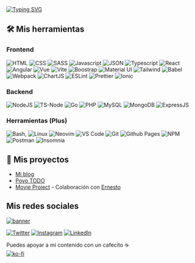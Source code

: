 [![Typing SVG](https://readme-typing-svg.demolab.com?font=Monospace&size=32&pause=1000&random=false&width=435&lines=Hello%2C+my+name+is+Darkus)](https://git.io/typing-svg)

## 🛠 Mis herramientas
### Frontend
![HTML](https://img.shields.io/badge/HTML5-E34F26?style=for-the-badge&logo=html5&logoColor=white) ![CSS](https://img.shields.io/badge/CSS3-1572B6?style=for-the-badge&logo=css3&logoColor=white) ![SASS](https://img.shields.io/badge/Sass-CC6699?style=for-the-badge&logo=sass&logoColor=white) ![Javascript](https://img.shields.io/badge/JavaScript-323330?style=for-the-badge&logo=javascript&logoColor=F7DF1E) ![JSON](https://img.shields.io/badge/json-5E5C5C?style=for-the-badge&logo=json&logoColor=white) ![Typescript](https://img.shields.io/badge/TypeScript-007ACC?style=for-the-badge&logo=typescript&logoColor=white) ![React](https://img.shields.io/badge/React-20232A?style=for-the-badge&logo=react&logoColor=61DAFB) ![Angular](https://img.shields.io/badge/Angular-DD0031?style=for-the-badge&logo=angular&logoColor=white) ![Vue](https://img.shields.io/badge/Vue.js-35495E?style=for-the-badge&logo=vuedotjs&logoColor=4FC08D) ![Vite](https://img.shields.io/badge/Vite-B73BFE?style=for-the-badge&logo=vite&logoColor=FFD62E) ![Boostrap](https://img.shields.io/badge/Bootstrap-563D7C?style=for-the-badge&logo=bootstrap&logoColor=white) ![Material UI](https://img.shields.io/badge/Material%20UI-007FFF?style=for-the-badge&logo=mui&logoColor=white) ![Tailwind](https://img.shields.io/badge/Tailwind_CSS-38B2AC?style=for-the-badge&logo=tailwind-css&logoColor=white) ![Babel](https://img.shields.io/badge/Babel-F9DC3E?style=for-the-badge&logo=babel&logoColor=white) ![Webpack](https://img.shields.io/badge/Webpack-8DD6F9?style=for-the-badge&logo=Webpack&logoColor=white) ![ChartJS](https://img.shields.io/badge/Chart.js-FF6384?style=for-the-badge&logo=chartdotjs&logoColor=white) ![ESLint](https://img.shields.io/badge/eslint-3A33D1?style=for-the-badge&logo=eslint&logoColor=white) ![Prettier](https://img.shields.io/badge/prettier-1A2C34?style=for-the-badge&logo=prettier&logoColor=F7BA3E) ![Ionic](https://img.shields.io/badge/Ionic-3880FF?style=for-the-badge&logo=ionic&logoColor=white)

### Backend

![NodeJS](https://img.shields.io/badge/Node.js-339933?style=for-the-badge&logo=nodedotjs&logoColor=white) ![TS-Node](https://img.shields.io/badge/ts--node-3178C6?style=for-the-badge&logo=ts-node&logoColor=white) ![Go](https://img.shields.io/badge/Go-00ADD8?style=for-the-badge&logo=go&logoColor=white) ![PHP](https://img.shields.io/badge/PHP-777BB4?style=for-the-badge&logo=php&logoColor=white) ![MySQL](https://img.shields.io/badge/MySQL-005C84?style=for-the-badge&logo=mysql&logoColor=white) ![MongoDB](https://img.shields.io/badge/MongoDB-4EA94B?style=for-the-badge&logo=mongodb&logoColor=white) ![ExpressJS](https://img.shields.io/badge/Express.js-000000?style=for-the-badge&logo=express&logoColor=white)

### Herramientas (Plus)

![Bash](https://img.shields.io/badge/GNU%20Bash-4EAA25?style=for-the-badge&logo=GNU%20Bash&logoColor=white), ![Linux](https://img.shields.io/badge/Linux-FCC624?style=for-the-badge&logo=linux&logoColor=black) ![Neovim](https://img.shields.io/badge/NeoVim-%2357A143.svg?&style=for-the-badge&logo=neovim&logoColor=white) ![VS Code](https://img.shields.io/badge/VSCode-0078D4?style=for-the-badge&logo=visual%20studio%20code&logoColor=white) ![Git](https://img.shields.io/badge/GIT-E44C30?style=for-the-badge&logo=git&logoColor=white) ![Github Pages](https://img.shields.io/badge/GitHub%20Pages-222222?style=for-the-badge&logo=GitHub%20Pages&logoColor=white) ![NPM](https://img.shields.io/badge/npm-CB3837?style=for-the-badge&logo=npm&logoColor=white) ![Postman](https://img.shields.io/badge/Postman-FF6C37?style=for-the-badge&logo=Postman&logoColor=white) ![Insomnia](https://img.shields.io/badge/Insomnia-5849be?style=for-the-badge&logo=Insomnia&logoColor=white)

## 💼 Mis proyectos
- [Mi blog](https://darkusphantom.com)
- [Poyo TODO](https://poyo-todo.netlify.app/)
- [Movie Project](https://movies.ernerdo.com/) - Colaboración con [Ernesto](https://github.com/ernerdo)

## Mis redes sociales
[![banner](https://pbs.twimg.com/profile_banners/1376723197731737602/1685381582/600x200)](darkusphantom.com)

[![Twitter](https://img.shields.io/badge/Twitter-1DA1F2?style=for-the-badge&logo=twitter&logoColor=white)](https://twitter.com/darkusphxntxm) [![Instagram](https://img.shields.io/badge/Instagram-E4405F?style=for-the-badge&logo=instagram&logoColor=white)](https://www.instagram.com/darkusphxntxm/) [![LinkedIn](https://img.shields.io/badge/LinkedIn-0077B5?style=for-the-badge&logo=linkedin&logoColor=white)](https://www.linkedin.com/in/darkusphantom/)

Puedes apoyar a mi contenido con un cafecito ☕️<br>
[![ko-fi](https://ko-fi.com/img/githubbutton_sm.svg)]((https://ko-fi.com/H2H1HU2RG))
